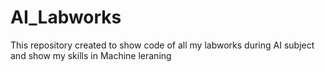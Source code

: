 # AI_Labworks
This repository created to show code of all my labworks during AI subject and show my skills in Machine leraning
